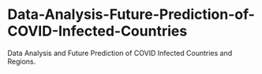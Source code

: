 # Data-Analysis-Future-Prediction-of-COVID-Infected-Countries
Data Analysis and Future Prediction of COVID Infected Countries and Regions.
